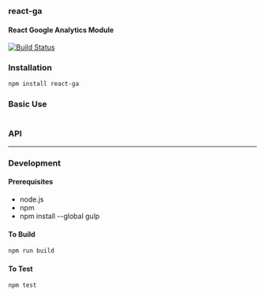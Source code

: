### react-ga
#### React Google Analytics Module

[![Build Status](https://travis-ci.org/adamlofting/react-ga.svg?branch=master)](https://travis-ci.org/adamlofting/react-ga)

### Installation
```bash
npm install react-ga
```

### Basic Use
```js
```


### API


---

### Development

#### Prerequisites

* node.js
* npm
* npm install --global gulp

#### To Build
```bash
npm run build
```

#### To Test
```bash
npm test
```
